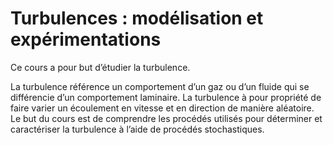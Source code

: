 # Turbulences :  modélisation et expérimentations

Ce cours a pour but d’étudier la turbulence.

La turbulence référence un comportement d’un gaz ou d’un fluide qui se différencie d’un comportement laminaire. La turbulence à pour propriété de faire varier un écoulement en vitesse et en direction de manière aléatoire.
 Le but du cours est de comprendre les procédés utilisés pour déterminer et caractériser la turbulence à l’aide de procédés stochastiques. 
